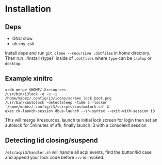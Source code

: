 # Installation

## Deps
 - GNU stow
 - oh-my-zsh

Install deps and run `git clone --recursive .dotfiles` in home directory. Then run './install {type}' inside of `.dotfiles` where `type` can be `laptop` or `desktop`.

## Example xinitrc

```
xrdb merge $HOME/.Xresources   
/usr/bin/i3lock -e -u -i /home/mabez/.config/i3/icons/screen_lock_boot.png
/usr/bin/xautolock -detectsleep -time 5 -locker '/home/mabez/.config/i3/scripts/customlock.sh' &
exec ck-launch-session dbus-launch --sh-syntax --exit-with-session i3
```

This will merge Xresources, launch te initial lock screen for login
then set an autolock for 5minutes of afk, finally launch i3 with a consolekit session

## Detecting lid closing/suspend

`/etc/acpid/handler.sh` will handle all acpi events, find the button/lid case and append your lock code before `zzz` is invoked.

